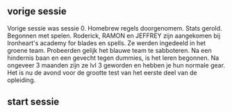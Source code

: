 ##  vorige sessie
Vorige sessie was sessie 0. Homebrew regels doorgenomem. Stats gerold. Begonnen met spelen. Roderick, RAMON en JEFFREY zijn aangekomen bij Ironheart's academy for blades en spells. Ze werden ingedeeld in het groene team. Probeerden gelijk het blauwe team te sabboteren. Na een hindernis baan en een gevecht tegen dummies, is het leren begonnen. Na ongeveer 3 maanden zijn ze lvl 3 geworden en hebben je hun normale gear. Het is nu de avond voor de grootte test van het eerste deel van de opleiding.


## start sessie
